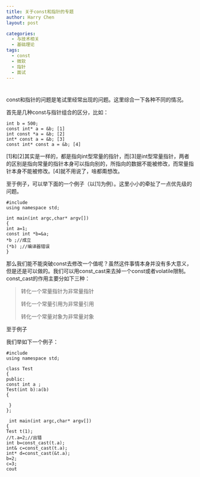 ```yaml
---
title: 关于const和指针的专题
author: Harry Chen
layout: post

categories:
  - 与技术相关
  - 基础理论
tags:
  - const
  - 微软
  - 指针
  - 面试
---
```

#

  const和指针的问题是笔试里经常出现的问题。这里综合一下各种不同的情况。

  首先是几种const与指针组合的区分，比如：

	int b = 500;
	const int* a = &b; [1]
	int const *a = &b; [2]
	int* const a = &b; [3]
	const int* const a = &b; [4]

  [1]和[2]其实是一样的，都是指向int型常量的指针，而[3]是int型常量指针，两者的区别是指向常量的指针本身可以指向别的，所指向的数据不能被修改，而常量指针本身不能被修改。[4]就不用说了，啥都甭想改。

  至于例子，可以举下面的一个例子（以[1]为例）。这里小小的牵扯了一点优先级的问题。

	#include
	using namespace std;

	int main(int argc,char* argv[])
	{
	int a=1;
	const int *b=&a;
	*b ;//成立
	(*b) ;//编译器错误
	}

  那么我们能不能突破const去修改一个值呢？虽然这件事情本身并没有多大意义，但是还是可以做的。我们可以用const_cast来去掉一个const或者volatile限制。const_cast的作用主要分如下三种：

> 转化一个常量指针为非常量指针
>
> 转化一个常量引用为非常量引用
>
> 转化一个常量对象为非常量对象

  至于例子

  我们举如下一个例子：

	#include
	using namespace std;

	class Test
	{
	public:
	const int a ;
	Test(int b):a(b)
	{

	 }
	};

	 int main(int argc,char* argv[])
	{
	Test t(1);
	//t.a=2;//出错
	int b=const_cast(t.a);
	int& c=const_cast(t.a);
	int* d=const_cast(&t.a);
	b=2;
	c=3;
	cout
